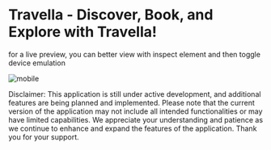 # Travella - Discover, Book, and Explore with Travella!

for a live preview, you can better view with inspect element and then toggle device emulation 

![mobile](https://github.com/thesantoso/Travella/assets/86040508/4b521d00-0e10-482b-b481-7a65f573ba4a)

Disclaimer: This application is still under active development, and additional features are being planned and implemented. Please note that the current version of the application may not include all intended functionalities or may have limited capabilities. We appreciate your understanding and patience as we continue to enhance and expand the features of the application. Thank you for your support.
